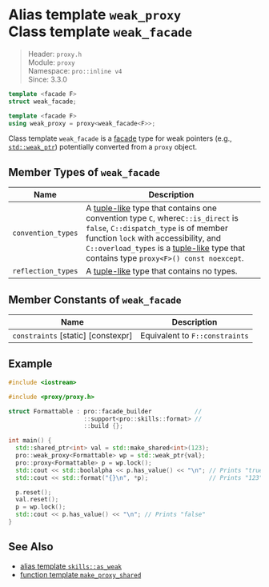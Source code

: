 # Alias template `weak_proxy`<br />Class template `weak_facade`

> Header: `proxy.h`  
> Module: `proxy`  
> Namespace: `pro::inline v4`  
> Since: 3.3.0

```cpp
template <facade F>
struct weak_facade;

template <facade F>
using weak_proxy = proxy<weak_facade<F>>;
```

Class template `weak_facade` is a [facade](facade.md) type for weak pointers (e.g., [`std::weak_ptr`](https://en.cppreference.com/w/cpp/memory/weak_ptr)) potentially converted from a `proxy` object.

## Member Types of `weak_facade`

| Name               | Description                                                  |
| ------------------ | ------------------------------------------------------------ |
| `convention_types` | A [tuple-like](https://en.cppreference.com/w/cpp/utility/tuple/tuple-like) type that contains one convention type `C`, where`C::is_direct` is `false`, `C::dispatch_type` is of member function `lock` with accessibility, and `C::overload_types` is a [tuple-like](https://en.cppreference.com/w/cpp/utility/tuple/tuple-like) type that contains type `proxy<F>() const noexcept`. |
| `reflection_types` | A [tuple-like](https://en.cppreference.com/w/cpp/utility/tuple/tuple-like) type that contains no types. |

## Member Constants of `weak_facade`

| Name                               | Description                    |
| ---------------------------------- | ------------------------------ |
| `constraints` [static] [constexpr] | Equivalent to `F::constraints` |

## Example

```cpp
#include <iostream>

#include <proxy/proxy.h>

struct Formattable : pro::facade_builder            //
                     ::support<pro::skills::format> //
                     ::build {};

int main() {
  std::shared_ptr<int> val = std::make_shared<int>(123);
  pro::weak_proxy<Formattable> wp = std::weak_ptr{val};
  pro::proxy<Formattable> p = wp.lock();
  std::cout << std::boolalpha << p.has_value() << "\n"; // Prints "true"
  std::cout << std::format("{}\n", *p);                 // Prints "123"

  p.reset();
  val.reset();
  p = wp.lock();
  std::cout << p.has_value() << "\n"; // Prints "false"
}
```

## See Also

- [alias template `skills::as_weak`](skills_as_weak.md)
- [function template `make_proxy_shared`](make_proxy_shared.md)
